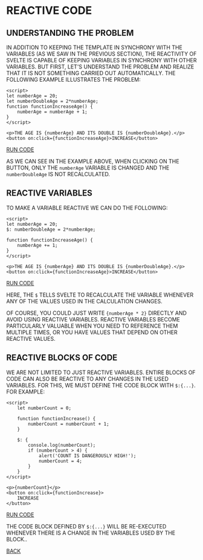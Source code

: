 # REACTIVE CODE

## UNDERSTANDING THE PROBLEM

IN ADDITION TO KEEPING THE TEMPLATE IN SYNCHRONY WITH THE VARIABLES (AS WE SAW IN THE PREVIOUS SECTION), THE REACTIVITY OF SVELTE IS CAPABLE OF KEEPING VARIABLES IN SYNCHRONY WITH OTHER VARIABLES. BUT FIRST, LET'S UNDERSTAND THE PROBLEM AND REALIZE THAT IT IS NOT SOMETHING CARRIED OUT AUTOMATICALLY. THE FOLLOWING EXAMPLE ILLUSTRATES THE PROBLEM:

```svelte
<script>
let numberAge = 20;
let numberDoubleAge = 2*numberAge;
function functionIncreaseAge() {
    numberAge = numberAge + 1;
}
</script>

<p>THE AGE IS {numberAge} AND ITS DOUBLE IS {numberDoubleAge}.</p>
<button on:click={functionIncreaseAge}>INCREASE</button>
```

[RUN CODE](https://svelte.dev/repl/683c5ee5076d474781b5a462d9695119)

AS WE CAN SEE IN THE EXAMPLE ABOVE, WHEN CLICKING ON THE BUTTON, ONLY THE `numberAge` VARIABLE IS CHANGED AND THE `numberDoubleAge` IS NOT RECALCULATED.

## REACTIVE VARIABLES

TO MAKE A VARIABLE REACTIVE WE CAN DO THE FOLLOWING:

```svelte
<script>
let numberAge = 20;
$: numberDoubleAge = 2*numberAge;

function functionIncreaseAge() {
    numberAge += 1;
}
</script>

<p>THE AGE IS {numberAge} AND ITS DOUBLE IS {numberDoubleAge}.</p>
<button on:click={functionIncreaseAge}>INCREASE</button>
```

[RUN CODE](https://svelte.dev/repl/10dd3b43ea154659af9c28f4776d0f3f)

HERE, THE `$` TELLS SVELTE TO RECALCULATE THE VARIABLE WHENEVER ANY OF THE VALUES USED IN THE CALCULATION CHANGES.

OF COURSE, YOU COULD JUST WRITE `{numberAge * 2}` DIRECTLY AND AVOID USING REACTIVE VARIABLES. REACTIVE VARIABLES BECOME PARTICULARLY VALUABLE WHEN YOU NEED TO REFERENCE THEM MULTIPLE TIMES, OR YOU HAVE VALUES THAT DEPEND ON OTHER REACTIVE VALUES.

## REACTIVE BLOCKS OF CODE

WE ARE NOT LIMITED TO JUST REACTIVE VARIABLES. ENTIRE BLOCKS OF CODE CAN ALSO BE REACTIVE TO ANY CHANGES IN THE USED VARIABLES. FOR THIS, WE MUST DEFINE THE CODE BLOCK WITH `$:{...}`. FOR EXAMPLE:

```svelte
<script>
    let numberCount = 0;

    function functionIncrease() {
        numberCount = numberCount + 1;
    }

    $: {
        console.log(numberCount);
        if (numberCount > 4) {
            alert('COUNT IS DANGEROUSLY HIGH!');
            numberCount = 4;
        }
    }
</script>

<p>{numberCount}</p>
<button on:click={functionIncrease}>
    INCREASE
</button>
```

[RUN CODE](https://svelte.dev/repl/50b4cd9e48c94330802f6be8858c4c99)

THE CODE BLOCK DEFINED BY `$:{...}` WILL BE RE-EXECUTED WHENEVER THERE IS A CHANGE IN THE VARIABLES USED BY THE BLOCK..

[BACK](../README.md)
